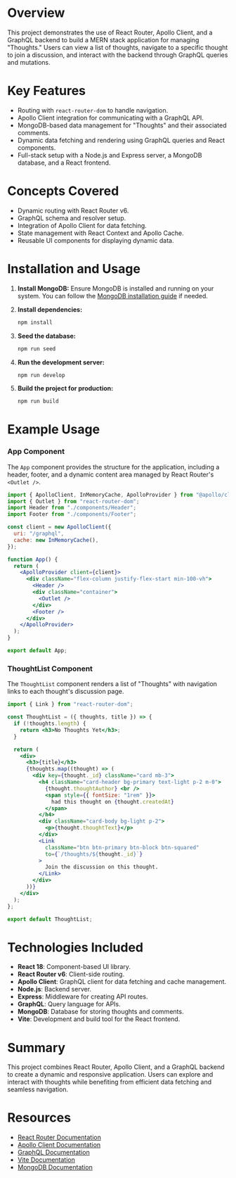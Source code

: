 # Overview

This project demonstrates the use of React Router, Apollo Client, and a GraphQL backend to build a MERN stack application for managing "Thoughts." Users can view a list of thoughts, navigate to a specific thought to join a discussion, and interact with the backend through GraphQL queries and mutations.

# Key Features

- Routing with `react-router-dom` to handle navigation.
- Apollo Client integration for communicating with a GraphQL API.
- MongoDB-based data management for "Thoughts" and their associated comments.
- Dynamic data fetching and rendering using GraphQL queries and React components.
- Full-stack setup with a Node.js and Express server, a MongoDB database, and a React frontend.

# Concepts Covered

- Dynamic routing with React Router v6.
- GraphQL schema and resolver setup.
- Integration of Apollo Client for data fetching.
- State management with React Context and Apollo Cache.
- Reusable UI components for displaying dynamic data.

# Installation and Usage

1. **Install MongoDB:**
   Ensure MongoDB is installed and running on your system. You can follow the [MongoDB installation guide](https://www.mongodb.com/docs/manual/installation/) if needed.

2. **Install dependencies:**

   ```bash
   npm install
   ```

3. **Seed the database:**

   ```bash
   npm run seed
   ```

4. **Run the development server:**

   ```bash
   npm run develop
   ```

5. **Build the project for production:**
   ```bash
   npm run build
   ```

# Example Usage

### App Component

The `App` component provides the structure for the application, including a header, footer, and a dynamic content area managed by React Router's `<Outlet />`.

```jsx
import { ApolloClient, InMemoryCache, ApolloProvider } from "@apollo/client";
import { Outlet } from "react-router-dom";
import Header from "./components/Header";
import Footer from "./components/Footer";

const client = new ApolloClient({
  uri: "/graphql",
  cache: new InMemoryCache(),
});

function App() {
  return (
    <ApolloProvider client={client}>
      <div className="flex-column justify-flex-start min-100-vh">
        <Header />
        <div className="container">
          <Outlet />
        </div>
        <Footer />
      </div>
    </ApolloProvider>
  );
}

export default App;
```

### ThoughtList Component

The `ThoughtList` component renders a list of "Thoughts" with navigation links to each thought's discussion page.

```jsx
import { Link } from "react-router-dom";

const ThoughtList = ({ thoughts, title }) => {
  if (!thoughts.length) {
    return <h3>No Thoughts Yet</h3>;
  }

  return (
    <div>
      <h3>{title}</h3>
      {thoughts.map((thought) => (
        <div key={thought._id} className="card mb-3">
          <h4 className="card-header bg-primary text-light p-2 m-0">
            {thought.thoughtAuthor} <br />
            <span style={{ fontSize: "1rem" }}>
              had this thought on {thought.createdAt}
            </span>
          </h4>
          <div className="card-body bg-light p-2">
            <p>{thought.thoughtText}</p>
          </div>
          <Link
            className="btn btn-primary btn-block btn-squared"
            to={`/thoughts/${thought._id}`}
          >
            Join the discussion on this thought.
          </Link>
        </div>
      ))}
    </div>
  );
};

export default ThoughtList;
```

# Technologies Included

- **React 18**: Component-based UI library.
- **React Router v6**: Client-side routing.
- **Apollo Client**: GraphQL client for data fetching and cache management.
- **Node.js**: Backend server.
- **Express**: Middleware for creating API routes.
- **GraphQL**: Query language for APIs.
- **MongoDB**: Database for storing thoughts and comments.
- **Vite**: Development and build tool for the React frontend.

# Summary

This project combines React Router, Apollo Client, and a GraphQL backend to create a dynamic and responsive application. Users can explore and interact with thoughts while benefiting from efficient data fetching and seamless navigation.

# Resources

- [React Router Documentation](https://reactrouter.com/)
- [Apollo Client Documentation](https://www.apollographql.com/docs/react/)
- [GraphQL Documentation](https://graphql.org/learn/)
- [Vite Documentation](https://vitejs.dev/guide/)
- [MongoDB Documentation](https://www.mongodb.com/docs/)

